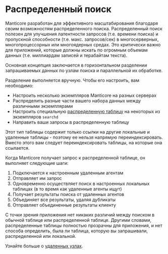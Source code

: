 # Распределенный поиск

Manticore разработан для эффективного масштабирования благодаря своим возможностям распределенного поиска. Распределенный поиск полезен для улучшения латентности запросов (т.е. времени поиска) и пропускной способности (т.е. макс. запросов/сек) в многосерверных, многопроцессорных или многоядерных средах. Это критически важно для приложений, которые должны искать по огромным объемам данных (т.е. миллиардам записей и терабайтам текста).

Основная концепция заключается в горизонтальном разделении запрашиваемых данных по узлам поиска и параллельной их обработке.

Разделение выполняется вручную. Чтобы его настроить, вам необходимо:

* Настроить несколько экземпляров Manticore на разных серверах
* Распределить разные части вашего набора данных между различными экземплярами
* Настроить специальную [распределенную таблицу](../Creating_a_table/Creating_a_distributed_table/Creating_a_distributed_table.md) на некоторых из экземпляров `searchd`
* Направить ваши запросы в распределенную таблицу

Этот тип таблицы содержит только ссылки на другие локальные и удаленные таблицы - поэтому ее нельзя напрямую переиндексировать. Вместо этого вам следует переиндексировать таблицы, на которые она ссылается.

Когда Manticore получает запрос к распределенной таблице, он выполняет следующие шаги:

1. Подключается к настроенным удаленным агентам
2. Отправляет им запрос
3. Одновременно осуществляет поиск в настроенных локальных таблицах (в то время как удаленные агенты ищут)
4. Получает результаты поиска от удаленных агентов
5. Объединяет все результаты, удаляя дубликаты
6. Отправляет объединенные результаты клиенту

С точки зрения приложения нет никаких различий между поиском в обычной таблице или распределенной таблице. Другими словами, распределенные таблицы полностью прозрачны для приложения, и нет способа определить, была ли таблица, которую вы запрашивали, распределенной или локальной.

Узнайте больше о [удаленных узлах](../Creating_a_cluster/Remote_nodes.md).

<!-- proofread -->
